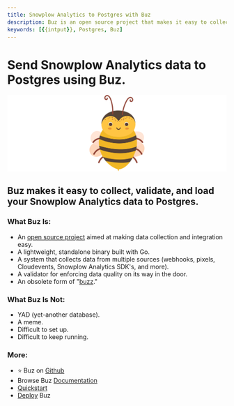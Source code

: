 ```yaml
---
title: Snowplow Analytics to Postgres with Buz
description: Buz is an open source project that makes it easy to collect, validate, and load Snowplow Analytics data to Postgres.
keywords: [{{intput}}, Postgres, Buz]
---
```


# Send Snowplow Analytics data to Postgres using Buz.

![buzz](../../../static/img/buzz.png)


## Buz makes it easy to collect, validate, and load your Snowplow Analytics data to Postgres.


### What Buz Is:

- An [open source project](https://github.com/silverton-io/buz) aimed at making data collection and integration easy.
- A lightweight, standalone binary built with Go.
- A system that collects data from multiple sources (webhooks, pixels, Cloudevents, Snowplow Analytics SDK's, and more).
- A validator for enforcing data quality on its way in the door.
- An obsolete form of "[buzz](https://www.merriam-webster.com/dictionary/buzz)."


### What Buz Is Not:

- YAD (yet-another database).
- A meme.
- Difficult to set up.
- Difficult to keep running.


### More:
- ⭐ Buz on [Github](https://github.com/silverton-io/buz)
- Browse Buz [Documentation](/)
- [Quickstart](/examples/quickstart)
- [Deploy](category/deploying-buz) Buz
